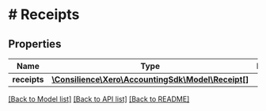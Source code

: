 # # Receipts

## Properties

Name | Type | Description | Notes
------------ | ------------- | ------------- | -------------
**receipts** | [**\Consilience\Xero\AccountingSdk\Model\Receipt[]**](Receipt.md) |  | [optional] 

[[Back to Model list]](../../README.md#documentation-for-models) [[Back to API list]](../../README.md#documentation-for-api-endpoints) [[Back to README]](../../README.md)


